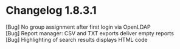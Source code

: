 # Changelog 1.8.3.1

[Bug]           No group assignment after first login via OpenLDAP  
[Bug]           Report manager: CSV and TXT exports deliver empty reports  
[Bug]           Highlighting of search results displays HTML code  